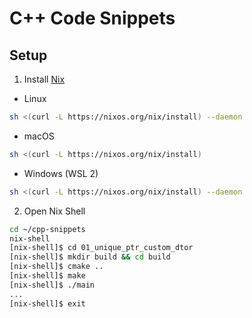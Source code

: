 # C++ Code Snippets

## Setup

1. Install [Nix](https://nixos.org/download)

- Linux

```bash
sh <(curl -L https://nixos.org/nix/install) --daemon
```

- macOS

```bash
sh <(curl -L https://nixos.org/nix/install)
```

- Windows (WSL 2)

```bash
sh <(curl -L https://nixos.org/nix/install) --daemon
```

2. Open Nix Shell

```bash
cd ~/cpp-snippets
nix-shell
[nix-shell]$ cd 01_unique_ptr_custom_dtor
[nix-shell]$ mkdir build && cd build
[nix-shell]$ cmake ..
[nix-shell]$ make
[nix-shell]$ ./main
...
[nix-shell]$ exit
```

